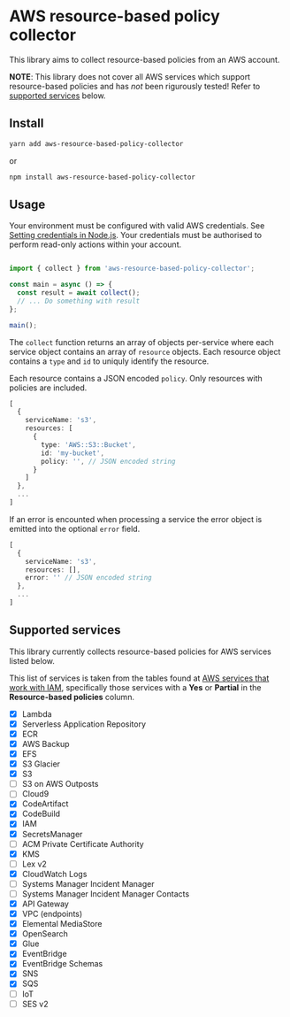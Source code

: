 # AWS resource-based policy collector

This library aims to collect resource-based policies from an AWS account.

**NOTE**: This library does not cover all AWS services which support resource-based policies and has *not* been rigurously tested! Refer to [supported services](#supported-services) below.

## Install

```bash
yarn add aws-resource-based-policy-collector
```
or
```bash
npm install aws-resource-based-policy-collector
```

## Usage

Your environment must be configured with valid AWS credentials. See [Setting credentials in Node.js][credentials]. Your credentials must be authorised to perform read-only actions within your account.

```typescript

import { collect } from 'aws-resource-based-policy-collector';

const main = async () => {
  const result = await collect();
  // ... Do something with result
};

main();
```

The `collect` function returns an array of objects per-service where each service object contains an array of `resource` objects. Each resource object contains a `type` and `id` to uniquly identify the resource.

Each resource contains a JSON encoded `policy`. Only resources with policies are included.

```typescript
[
  {
    serviceName: 's3',
    resources: [
      {
        type: 'AWS::S3::Bucket',
        id: 'my-bucket',
        policy: '', // JSON encoded string
      }
    ]
  },
  ...
]
```

If an error is encounted when processing a service the error object is emitted into the optional `error` field.

```typescript
[
  {
    serviceName: 's3',
    resources: [],
    error: '' // JSON encoded string
  },
  ...
]
```

## Supported services

This library currently collects resource-based policies for AWS services listed below. 

This list of services is taken from the tables found at [AWS services that work with IAM][services], specifically those services with a **Yes** or **Partial** in the **Resource-based policies** column.

- [x]  Lambda
- [x]  Serverless Application Repository
- [x]  ECR
- [x]  AWS Backup
- [x]  EFS
- [x]  S3 Glacier
- [x]  S3
- [ ]  S3 on AWS Outposts
- [ ]  Cloud9
- [x]  CodeArtifact
- [x]  CodeBuild
- [x]  IAM
- [x]  SecretsManager
- [ ]  ACM Private Certificate Authority
- [x]  KMS
- [ ]  Lex v2
- [x]  CloudWatch Logs
- [ ]  Systems Manager Incident Manager
- [ ]  Systems Manager Incident Manager Contacts
- [x]  API Gateway
- [x]  VPC (endpoints)
- [x]  Elemental MediaStore
- [x]  OpenSearch
- [x]  Glue
- [x]  EventBridge
- [x]  EventBridge Schemas
- [x]  SNS
- [x]  SQS
- [ ]  IoT
- [ ]  SES v2

[services]: https://docs.aws.amazon.com/IAM/latest/UserGuide/reference_aws-services-that-work-with-iam.html
[credentials]: https://docs.aws.amazon.com/sdk-for-javascript/v3/developer-guide/setting-credentials-node.html
